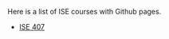 Here is a list of ISE courses with Github pages.

* [ISE 407](https://lehighisecourses.github.io/ISE407)
